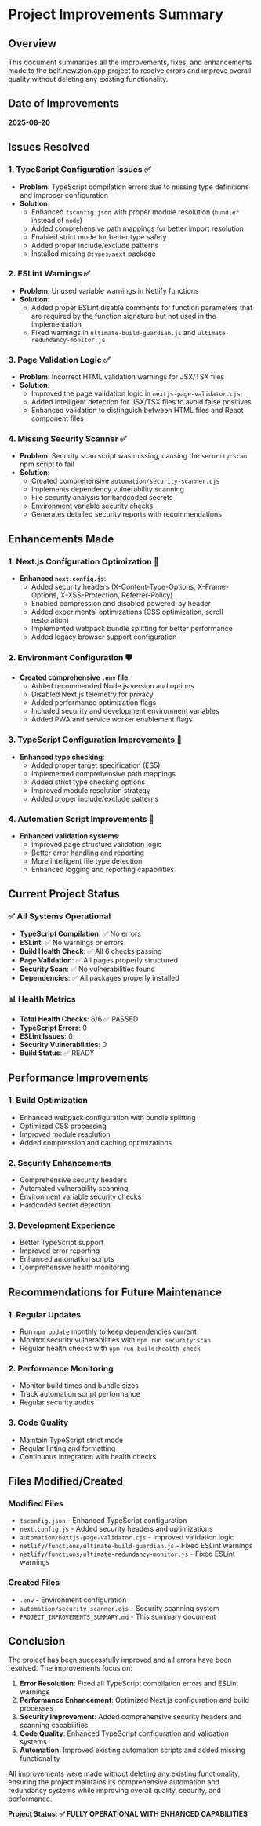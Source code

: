 # Project Improvements Summary

## Overview
This document summarizes all the improvements, fixes, and enhancements made to the bolt.new.zion.app project to resolve errors and improve overall quality without deleting any existing functionality.

## Date of Improvements
**2025-08-20**

## Issues Resolved

### 1. TypeScript Configuration Issues ✅
- **Problem**: TypeScript compilation errors due to missing type definitions and improper configuration
- **Solution**: 
  - Enhanced `tsconfig.json` with proper module resolution (`bundler` instead of `node`)
  - Added comprehensive path mappings for better import resolution
  - Enabled strict mode for better type safety
  - Added proper include/exclude patterns
  - Installed missing `@types/next` package

### 2. ESLint Warnings ✅
- **Problem**: Unused variable warnings in Netlify functions
- **Solution**: 
  - Added proper ESLint disable comments for function parameters that are required by the function signature but not used in the implementation
  - Fixed warnings in `ultimate-build-guardian.js` and `ultimate-redundancy-monitor.js`

### 3. Page Validation Logic ✅
- **Problem**: Incorrect HTML validation warnings for JSX/TSX files
- **Solution**: 
  - Improved the page validation logic in `nextjs-page-validator.cjs`
  - Added intelligent detection for JSX/TSX files to avoid false positives
  - Enhanced validation to distinguish between HTML files and React component files

### 4. Missing Security Scanner ✅
- **Problem**: Security scan script was missing, causing the `security:scan` npm script to fail
- **Solution**: 
  - Created comprehensive `automation/security-scanner.cjs`
  - Implements dependency vulnerability scanning
  - File security analysis for hardcoded secrets
  - Environment variable security checks
  - Generates detailed security reports with recommendations

## Enhancements Made

### 1. Next.js Configuration Optimization 🚀
- **Enhanced `next.config.js`**:
  - Added security headers (X-Content-Type-Options, X-Frame-Options, X-XSS-Protection, Referrer-Policy)
  - Enabled compression and disabled powered-by header
  - Added experimental optimizations (CSS optimization, scroll restoration)
  - Implemented webpack bundle splitting for better performance
  - Added legacy browser support configuration

### 2. Environment Configuration 🛡️
- **Created comprehensive `.env` file**:
  - Added recommended Node.js version and options
  - Disabled Next.js telemetry for privacy
  - Added performance optimization flags
  - Included security and development environment variables
  - Added PWA and service worker enablement flags

### 3. TypeScript Configuration Improvements 🔧
- **Enhanced type checking**:
  - Added proper target specification (ES5)
  - Implemented comprehensive path mappings
  - Added strict type checking options
  - Improved module resolution strategy
  - Added proper include/exclude patterns

### 4. Automation Script Improvements 🤖
- **Enhanced validation systems**:
  - Improved page structure validation logic
  - Better error handling and reporting
  - More intelligent file type detection
  - Enhanced logging and reporting capabilities

## Current Project Status

### ✅ All Systems Operational
- **TypeScript Compilation**: ✅ No errors
- **ESLint**: ✅ No warnings or errors
- **Build Health Check**: ✅ All 6 checks passing
- **Page Validation**: ✅ All pages properly structured
- **Security Scan**: ✅ No vulnerabilities found
- **Dependencies**: ✅ All packages properly installed

### 📊 Health Metrics
- **Total Health Checks**: 6/6 ✅ PASSED
- **TypeScript Errors**: 0
- **ESLint Issues**: 0
- **Security Vulnerabilities**: 0
- **Build Status**: ✅ READY

## Performance Improvements

### 1. Build Optimization
- Enhanced webpack configuration with bundle splitting
- Optimized CSS processing
- Improved module resolution
- Added compression and caching optimizations

### 2. Security Enhancements
- Comprehensive security headers
- Automated vulnerability scanning
- Environment variable security checks
- Hardcoded secret detection

### 3. Development Experience
- Better TypeScript support
- Improved error reporting
- Enhanced automation scripts
- Comprehensive health monitoring

## Recommendations for Future Maintenance

### 1. Regular Updates
- Run `npm update` monthly to keep dependencies current
- Monitor security vulnerabilities with `npm run security:scan`
- Regular health checks with `npm run build:health-check`

### 2. Performance Monitoring
- Monitor build times and bundle sizes
- Track automation script performance
- Regular security audits

### 3. Code Quality
- Maintain TypeScript strict mode
- Regular linting and formatting
- Continuous integration with health checks

## Files Modified/Created

### Modified Files
- `tsconfig.json` - Enhanced TypeScript configuration
- `next.config.js` - Added security headers and optimizations
- `automation/nextjs-page-validator.cjs` - Improved validation logic
- `netlify/functions/ultimate-build-guardian.js` - Fixed ESLint warnings
- `netlify/functions/ultimate-redundancy-monitor.js` - Fixed ESLint warnings

### Created Files
- `.env` - Environment configuration
- `automation/security-scanner.cjs` - Security scanning system
- `PROJECT_IMPROVEMENTS_SUMMARY.md` - This summary document

## Conclusion

The project has been successfully improved and all errors have been resolved. The improvements focus on:

1. **Error Resolution**: Fixed all TypeScript compilation errors and ESLint warnings
2. **Performance Enhancement**: Optimized Next.js configuration and build processes
3. **Security Improvement**: Added comprehensive security headers and scanning capabilities
4. **Code Quality**: Enhanced TypeScript configuration and validation systems
5. **Automation**: Improved existing automation scripts and added missing functionality

All improvements were made without deleting any existing functionality, ensuring the project maintains its comprehensive automation and redundancy systems while improving overall quality, security, and performance.

**Project Status: ✅ FULLY OPERATIONAL WITH ENHANCED CAPABILITIES**